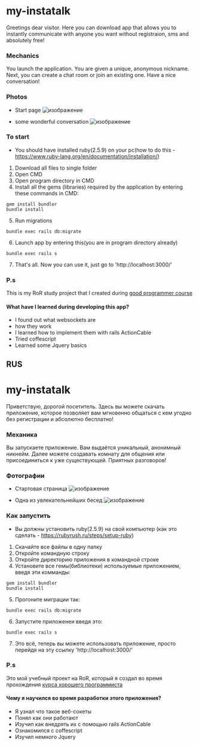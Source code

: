 # my-instatalk
Greetings dear visitor. Here you can download app that allows you to instantly communicate with anyone you want without registraion, sms and absolutely free!

### Mechanics
You launch the application. You are given a unique, anonymous nickname. Next, you can create a chat room or join an existing one. Have a nice conversation!

### Photos
- Start page
![изображение](https://user-images.githubusercontent.com/83035520/193475779-f834ba03-0424-481e-89c0-c6d421bb438c.png)

- some wonderful conversation
![изображение](https://user-images.githubusercontent.com/83035520/193475982-6cdbd056-a6ee-4307-a63e-b0f6d42a8544.png)

### To start

- You should have installed ruby(2.5.9) on your pc(how to do this - https://www.ruby-lang.org/en/documentation/installation/)
1. Download all files to single folder
2. Open CMD
3. Open program directory in CMD
4. Install all the gems (libraries) required by the application by entering these commands in CMD:
```
gem install bundler
bundle install
```
5. Run migrations
```
bundle exec rails db:migrate
```
6. Launch app by entering this(you are in program directory already)
```
bundle exec rails s
```
7. That's all. Now you can use it, just go to 'http://localhost:3000/'

### P.s
This is my RoR study project that I created during  [good programmer course](https://goodprogrammer.ru/rails)

#### What have I learned during developing this app?
- I found out what websockets are
- how they work
- I learned how to implement them with rails ActionCable
- Tried coffescript
- Learned some Jquery basics

## RUS

# my-instatalk
Приветствую, дорогой посетитель. Здесь вы можете скачать приложение, которое позволяет вам мгновенно общаться с кем угодно без регистрации и абсолютно бесплатно!

### Механика
Вы запускаете приложение. Вам выдаётся уникальный, анонимный никнейм. Далее можете создавать комнату для общения или присоединиться к уже существующей. Приятных разговоров!

### Фотографии
- Стартовая страница
![изображение](https://user-images.githubusercontent.com/83035520/193475779-f834ba03-0424-481e-89c0-c6d421bb438c.png)

- Одна из увлекательнейших бесед
![изображение](https://user-images.githubusercontent.com/83035520/193475982-6cdbd056-a6ee-4307-a63e-b0f6d42a8544.png)

### Как запустить
- Вы должны установить ruby(2.5.9) на свой компьютер (как это сделать - https://rubyrush.ru/steps/setup-ruby)
1. Скачайте все файлы в одну папку
2. Откройте командную строку
3. Откройте директорию приложения в командной строке
4. Установите все гемы(библиотеки) используемые приложением, введя эти комманды:
```
gem install bundler
bundle install
```
5. Прогоните миграции так:
```
bundle exec rails db:migrate
```
6. Запустите приложенеи введя это:
```
bundle exec rails s
```
7. Это всё, теперь вы можете использовать приложение, просто перейдя на эту ссылку 'http://localhost:3000/'

### P.s
Это мой учебный проект на RoR, который я создал во время прохождения [курса хорошего программиста](https://goodprogrammer.ru/rails)


#### Чему я научился во время разработки этого приложения?
- Я узнал что такое веб-сокеты
- Понял как они работают
- Изучил как внедрять их с помощью rails ActionCable
- Ознакомился с coffescript
- Изучил немного Jquery




